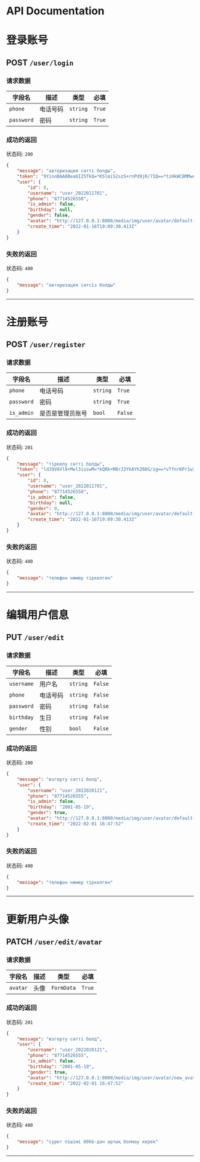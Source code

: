 # API Documentation

# 登录账号

## POST `/user/login`

### 请求数据

| 字段名     | 描述     | 类型     | 必填   |
| ---------- | -------- | -------- | ------ |
| `phone`    | 电话号码 | `string` | `True` |
| `password` | 密码     | `string` | `True` |

### 成功的返回

状态码: `200`

```json
{
	"message": "авторизация сәтті болды",
	"token": "9YinnBAA8Bea6IZ5TkQ=*K5lmi52szS+rnPd9jR/7IQ==*tzHkWCBMMweEr/NVP7h3iA==*JRVz6Uu+9VU4y3Vo9BBJow==",
	"user": {
		"id": 8,
		"username": "user_2022011701",
		"phone": "87714526550",
		"is_admin": false,
		"birthday": null,
		"gender": false,
		"avatar": "http://127.0.0.1:8000/media/img/user/avatar/default-avatar.png",
		"create_time": "2022-01-16T19:09:30.413Z"
	}
}
```

### 失败的返回

状态码: `400`

```json
{
	"message": "авторизация сәтсіз болды"
}
```

---

# 注册账号

## POST `/user/register`

### 请求数据

| 字段名     | 描述             | 类型     | 必填    |
| ---------- | ---------------- | -------- | ------- |
| `phone`    | 电话号码         | `string` | `True`  |
| `password` | 密码             | `string` | `True`  |
| `is_admin` | 是否是管理员账号 | `bool`   | `False` |

### 成功的返回

状态码: `201`

```json
{
	"message": "тіркелу сәтті болды",
	"token": "ldJOVAVl8+Mwl3iuswM=*kQRk+M8rJ2YkAYhZ6DG/zg==*vTfnrKPr1w3vYo16dF8ROA==*nHD5geXcCeKB7DtfzIL/jw==",
	"user": {
		"id": 8,
		"username": "user_2022011701",
		"phone": "87714526550",
		"is_admin": false,
		"birthday": null,
		"gender": 0,
		"avatar": "http://127.0.0.1:8000/media/img/user/avatar/default-avatar.png",
		"create_time": "2022-01-16T19:09:30.413Z"
	}
}
```

### 失败的返回

状态码: `400`

```json
{
	"message": "телефон нөмер тіркелген"
}
```

---

# 编辑用户信息

## PUT `/user/edit`

### 请求数据

| 字段名     | 描述     | 类型     | 必填    |
| ---------- | -------- | -------- | ------- |
| `username` | 用户名   | `string` | `False` |
| `phone`    | 电话号码 | `string` | `False` |
| `password` | 密码     | `string` | `False` |
| `birthday` | 生日     | `string` | `False` |
| `gender`   | 性别     | `bool`   | `False` |

### 成功的返回

状态码: `200`

```json
{
	"message": "өзгерту сәтті болд",
	"user": {
		"username": "user_2022020121",
		"phone": "87714526555",
		"is_admin": false,
		"birthday": "2001-05-19",
		"gender": true,
		"avatar": "http://127.0.0.1:8000/media/img/user/avatar/default-avatar.png",
		"create_time": "2022-02-01 16:47:52"
	}
}
```

### 失败的返回

状态码: `400`

```json
{
	"message": "телефон нөмер тіркелген"
}
```

---

# 更新用户头像

## PATCH `/user/edit/avatar`

### 请求数据

| 字段名   | 描述 | 类型       | 必填   |
| -------- | ---- | ---------- | ------ |
| `avatar` | 头像 | `FormData` | `True` |

### 成功的返回

状态码: `201`

```json
{
	"message": "өзгерту сәтті болд",
	"user": {
		"username": "user_2022020121",
		"phone": "87714526555",
		"is_admin": false,
		"birthday": "2001-05-19",
		"gender": true,
		"avatar": "http://127.0.0.1:8000/media/img/user/avatar/new_avatar.png",
		"create_time": "2022-02-01 16:47:52"
	}
}
```

### 失败的返回

状态码: `400`

```json
{
	"message": "сурет пішімі 60kb-дан артық болмау керек"
}
```

---

